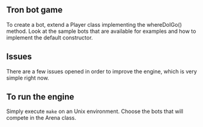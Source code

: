 ## Tron bot game

To create a bot, extend a Player class implementing the whereDoIGo() method. Look at the sample bots that are available for examples and how to implement the default constructor.

## Issues

There are a few issues opened in order to improve the engine, which is very simple right now.

## To run the engine

Simply execute `make` on an Unix environment. Choose the bots that will compete in the Arena class.
